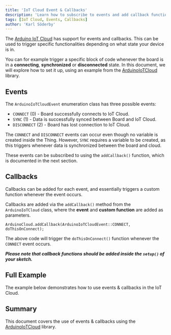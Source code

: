 ```yaml
---
title: 'IoT Cloud Event & Callbacks'
description: 'Learn how to subscribe to events and add callback functions.'
tags: [IoT Cloud, Events, Callbacks]
author: 'Karl Söderby'
---
```


The [Arduino IoT Cloud](https://create.arduino.cc/iot/) has support for events and callbacks. This can be used to trigger specific functionalities depending on what state your device is in. 

You can for example trigger a specific block of code whenever the board is in a **connecting**, **synchronized** or **disconnected** state. In this document, we will explore how to set it up, using an example from the [ArduinoIoTCloud](https://github.com/arduino-libraries/ArduinoIoTCloud/blob/master/examples/ArduinoIoTCloud-Callbacks/ArduinoIoTCloud-Callbacks.ino) library.   

## Events

The `ArduinoIoTCloudEvent` enumeration class has three possible events:
- `CONNECT` (0) - Board successfully connects to IoT Cloud.
- `SYNC` (1) - Data is successfully synced between Board and IoT Cloud.
- `DISCONNECT` (2) -  Board has lost connection to IoT Cloud.

The `CONNECT` and `DISCONNECT` events can occur even though no variable is created inside the Thing. However, `SYNC` requires a variable to be created, as this triggers whenever data is synchronized between the board and cloud.

These events can be subscribed to using the `addCallback()` function, which is documented in the next section.

## Callbacks

Callbacks can be added for each event, and essentially triggers a custom function whenever the event occurs.

Callbacks are added via the `addCallback()` method from the `ArduinoIoTCloud` class, where the **event** and **custom function** are added as parameters. 

```arduino
ArduinoCloud.addCallback(ArduinoIoTCloudEvent::CONNECT, doThisOnConnect);
```

The above code will trigger the `doThisOnConnect()`
function whenever the `CONNECT` event occurs.

***Please note that callback functions should be added inside the `setup()` of your sketch.***

## Full Example

The example below demonstrates how to use events & callbacks in the IoT Cloud. 

<CodeBlock url="https://github.com/arduino-libraries/ArduinoIoTCloud/blob/master/examples/ArduinoIoTCloud-Callbacks/ArduinoIoTCloud-Callbacks.ino" className="arduino"/>

## Summary

This document covers the use of events & callbacks using the [ArduinoIoTCloud](https://github.com/arduino-libraries/ArduinoIoTCloud) library.